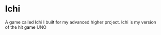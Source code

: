 # Ichi
A game called Ichi I built for my advanced higher project. Ichi is my version of the hit game UNO
